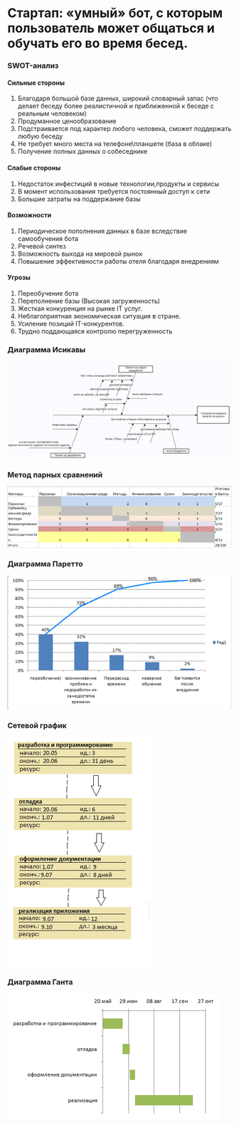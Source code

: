 # Стартап: «умный» бот, с которым пользователь может общаться и обучать его во время бесед.

### SWOT-анализ
#### Сильные стороны
1. Благодаря большой базе данных, широкий словарный запас (что делает беседу более реалистичной и приближенной к беседе с реальным человеком)
2. Продуманное ценообразование
3. Подстраивается под характер любого человека, сможет поддержать любую беседу
4. Не требует много места на телефоне\планшете (база в облаке)
5. Получение полных данных о собеседнике
#### Слабые стороны
1. Недостаток инфестиций в новые технологии,продукты и сервисы
2. В момент использования требуется постоянный доступ к сети
3. Большие затраты на поддержание базы
#### Возможности
1. Периодическое пополнения данных в базе вследствие самообучения бота
2. Речевой синтез
3. Возможность выхода на мировой рынок 
4. Повышение эффективности работы отеля благодаря внедрениям
#### Угрозы
1. Переобучение бота
2. Переполнение базы (Высокая загруженность)
3. Жесткая конкуренция на рынке IT услуг.
4. Неблагоприятная экономическая ситуация в стране.
5. Усиление позиций IT-конкурентов.
6. Трудно поддающаяся контролю перегруженность

### Диаграмма Исикавы
![](https://github.com/JuliaMochalova/startUp/blob/master/Cause%20and%20Effect%20Diagram.png)

### Метод парных сравнений
![](https://github.com/JuliaMochalova/startUp/blob/master/%D0%9F%D0%B0%D1%80%D0%BD%D0%BE%D0%B5%20%D1%81%D1%80%D0%B0%D0%B2%D0%BD%D0%B5%D0%BD%D0%B8%D0%B5.png)
### Диаграмма Паретто
![](https://github.com/JuliaMochalova/startUp/blob/master/%D0%9F%D0%B0%D1%80%D0%B5%D1%82%D0%BE.png)
### Сетевой график
![](https://github.com/JuliaMochalova/startUp/blob/master/%D1%81%D0%B5%D1%82%D0%B5%D0%B2%D0%BE%D0%B9.png)
### Диаграмма Ганта
![](https://github.com/JuliaMochalova/startUp/blob/master/%D0%B3%D0%B0%D0%BD%D1%82%D0%B0.png)
